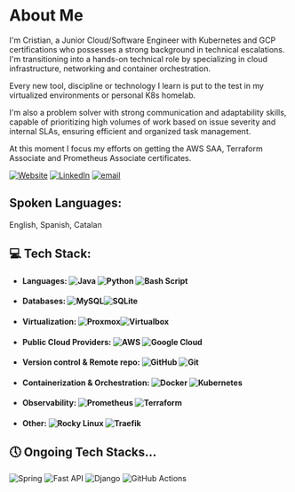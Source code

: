 # About Me
I'm Cristian, a Junior Cloud/Software Engineer with Kubernetes and GCP certifications who possesses a strong background in technical escalations. I'm transitioning into a hands-on technical role by specializing in cloud infrastructure, networking and container orchestration.

Every new tool, discipline or technology I learn is put to the test in my virtualized environments or personal K8s homelab.

I'm also a problem solver with strong communication and adaptability skills, capable of prioritizing high volumes of work based on issue severity and internal SLAs, ensuring efficient and organized task management.

At this moment I focus my efforts on getting the AWS SAA, Terraform Associate and Prometheus Associate certificates.

[![Website](https://img.shields.io/badge/website-3b3b39.svg?logo=github&logoColor=white)](https://cralonsobcn.github.io/)
[![LinkedIn](https://img.shields.io/badge/LinkedIn-%230077B5.svg?logo=linkedin&logoColor=white)](https://linkedin.com/in/cristian-a-811a2b148)
[![email](https://img.shields.io/badge/Email-D14836?logo=gmail&logoColor=white)](mailto:cralonsoh8@gmail.com) 

## Spoken Languages: 
English, Spanish, Catalan

## 💻 Tech Stack:
- #### Languages: ![Java](https://img.shields.io/badge/java-3670A0.svg?style=plastic&logo=openjdk&logoColor=%23ED8B00) ![Python](https://img.shields.io/badge/python-3670A0?style=plastic&logo=python&logoColor=ffdd54) ![Bash Script](https://img.shields.io/badge/bash_script-grey.svg?style=plastic&logo=gnu-bash&logoColor=white)

- #### Databases: ![MySQL](https://img.shields.io/badge/mysql-3670A0.svg?style=plastic&logo=mysql&logoColor=white)![SQLite](https://img.shields.io/badge/sqlite-3670A0.svg?style=plastic&logo=sqlite&logoColor=white)

- #### Virtualization: ![Proxmox](https://img.shields.io/badge/proxmox-blue?style=plastic&logo=proxmox&logoColor=#E57000)![Virtualbox](https://img.shields.io/badge/virtualbox-white?style=plastic&logo=virtualbox&logoColor=2F61B4)

- #### Public Cloud Providers: ![AWS](https://img.shields.io/badge/AWS-b36b00.svg?style=plastic&logo=amazonwebservices&logoColor=black) ![Google Cloud](https://img.shields.io/badge/GoogleCloud-0039e6.svg?style=plastic&logo=google-cloud&logoColor=white)

- #### Version control & Remote repo: ![GitHub](https://img.shields.io/badge/github-%23121011.svg?style=plastic&logo=github&logoColor=white) ![Git](https://img.shields.io/badge/git-%23F05033.svg?style=plastic&logo=git&logoColor=white)

- #### Containerization & Orchestration: ![Docker](https://img.shields.io/badge/docker-%230db7ed.svg?style=plastic&logo=docker&logoColor=white) ![Kubernetes](https://img.shields.io/badge/kubernetes-%23326ce5.svg?style=plastic&logo=kubernetes&logoColor=white)

- #### Observability: ![Prometheus](https://img.shields.io/badge/Prometheus-E6522C?style=plastic&logo=Prometheus&logoColor=white) ![Terraform](https://img.shields.io/badge/terraform-%235835CC.svg?style=plastic&logo=terraform&logoColor=white)

- #### Other: ![Rocky Linux](https://img.shields.io/badge/rockylinux-10B981?style=plastic&logo=rockylinux&logoColor=f5f5f5) ![Traefik](https://img.shields.io/badge/traefikproxy-24A1C1?stye=plastic&logo=traefikproxy&logoColor=f5f5f5)

## 🕔 Ongoing Tech Stacks...
![Spring](https://img.shields.io/badge/spring-6DB33F.svg?style=plastic&logo=spring&logoColor=white)
![Fast API](https://img.shields.io/badge/fastapi-009688.svg?style=plastic&logo=fastapi&logoColor=white)
![Django](https://img.shields.io/badge/django-092E20.svg?style=plastic&logo=django&logoColor=white)
![GitHub Actions](https://img.shields.io/badge/githubactions-2088FF.svg?style=plastic&logo=githubactions&logoColor=white)
